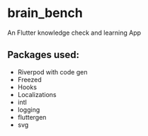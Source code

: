 # brain_bench

An Flutter knowledge check and learning App

## Packages used:

- Riverpod with code gen
- Freezed
- Hooks
- Localizations
- intl
- logging
- fluttergen
- svg




